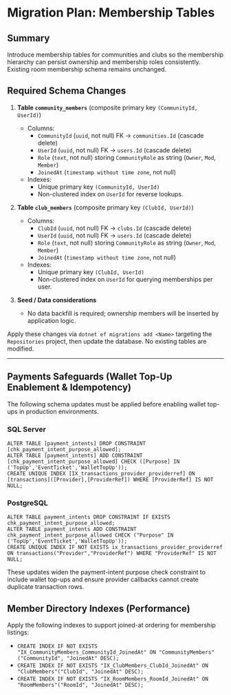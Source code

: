 # Migration Plan: Membership Tables

## Summary
Introduce membership tables for communities and clubs so the membership hierarchy can persist ownership and membership roles consistently. Existing room membership schema remains unchanged.

## Required Schema Changes
1. **Table `community_members`** (composite primary key `(CommunityId, UserId)`)
   - Columns:
     - `CommunityId` (`uuid`, not null) FK → `communities.Id` (cascade delete)
     - `UserId` (`uuid`, not null) FK → `users.Id` (cascade delete)
     - `Role` (`text`, not null) storing `CommunityRole` as string (`Owner`, `Mod`, `Member`)
     - `JoinedAt` (`timestamp without time zone`, not null)
   - Indexes:
     - Unique primary key `(CommunityId, UserId)`
     - Non-clustered index on `UserId` for reverse lookups.

2. **Table `club_members`** (composite primary key `(ClubId, UserId)`)
   - Columns:
     - `ClubId` (`uuid`, not null) FK → `clubs.Id` (cascade delete)
     - `UserId` (`uuid`, not null) FK → `users.Id` (cascade delete)
     - `Role` (`text`, not null) storing `CommunityRole` as string (`Owner`, `Mod`, `Member`)
     - `JoinedAt` (`timestamp without time zone`, not null)
   - Indexes:
     - Unique primary key `(ClubId, UserId)`
     - Non-clustered index on `UserId` for querying memberships per user.

3. **Seed / Data considerations**
   - No data backfill is required; ownership members will be inserted by application logic.

Apply these changes via `dotnet ef migrations add <Name>` targeting the `Repositories` project, then update the database. No existing tables are modified.

---

## Payments Safeguards (Wallet Top-Up Enablement & Idempotency)

The following schema updates must be applied before enabling wallet top-ups in production environments.

### SQL Server
```
ALTER TABLE [payment_intents] DROP CONSTRAINT [chk_payment_intent_purpose_allowed];
ALTER TABLE [payment_intents] ADD CONSTRAINT [chk_payment_intent_purpose_allowed] CHECK ([Purpose] IN ('TopUp','EventTicket','WalletTopUp'));
CREATE UNIQUE INDEX [IX_transactions_provider_providerref] ON [transactions]([Provider],[ProviderRef]) WHERE [ProviderRef] IS NOT NULL;
```

### PostgreSQL
```
ALTER TABLE payment_intents DROP CONSTRAINT IF EXISTS chk_payment_intent_purpose_allowed;
ALTER TABLE payment_intents ADD CONSTRAINT chk_payment_intent_purpose_allowed CHECK ("Purpose" IN ('TopUp','EventTicket','WalletTopUp'));
CREATE UNIQUE INDEX IF NOT EXISTS ix_transactions_provider_providerref ON transactions("Provider","ProviderRef") WHERE "ProviderRef" IS NOT NULL;
```

These updates widen the payment-intent purpose check constraint to include wallet top-ups and ensure provider callbacks cannot create duplicate transaction rows.

## Member Directory Indexes (Performance)

Apply the following indexes to support joined-at ordering for membership listings:

- `CREATE INDEX IF NOT EXISTS "IX_CommunityMembers_CommunityId_JoinedAt" ON "CommunityMembers"("CommunityId", "JoinedAt" DESC);`
- `CREATE INDEX IF NOT EXISTS "IX_ClubMembers_ClubId_JoinedAt" ON "ClubMembers"("ClubId", "JoinedAt" DESC);`
- `CREATE INDEX IF NOT EXISTS "IX_RoomMembers_RoomId_JoinedAt" ON "RoomMembers"("RoomId", "JoinedAt" DESC);`
